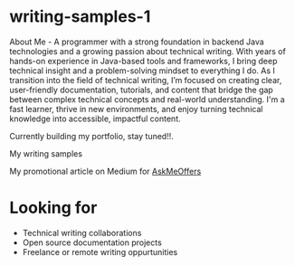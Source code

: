 # writing-samples-1
About Me - A programmer with a strong foundation in backend Java technologies and a growing passion about technical writing. With years of hands-on experience in Java-based tools and frameworks, I bring deep technical insight and a problem-solving mindset to everything I do.
As I transition into the field of technical writing, I’m focused on creating clear, user-friendly documentation, tutorials, and content that bridge the gap between complex technical concepts and real-world understanding. I'm a fast learner, thrive in new environments, and enjoy turning technical knowledge into accessible, impactful content.

Currently building my portfolio, stay tuned!!. 

My writing samples

My promotional article on Medium for [AskMeOffers](https://medium.com/p/a83bf3bce994)

# Looking for
- Technical writing collaborations
- Open source documentation projects
- Freelance or remote writing oppurtunities
